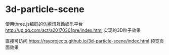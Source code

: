 # 3d-particle-scene

使用three.js编码的仿腾讯互动娱乐平台 http://up.qq.com/act/a20170301pre/index.html 实现的3D粒子效果

直接可访问 https://rayprojects.github.io/3d-particle-scene/index.html 预览页面效果